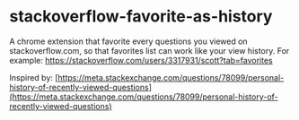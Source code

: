 # stackoverflow-favorite-as-history
A chrome extension that favorite every questions you viewed on stackoverflow.com, so that favorites list can work like your view history. For example: https://stackoverflow.com/users/3317931/scott?tab=favorites

Inspired by: [https://meta.stackexchange.com/questions/78099/personal-history-of-recently-viewed-questions](https://meta.stackexchange.com/questions/78099/personal-history-of-recently-viewed-questions)
